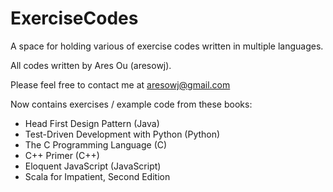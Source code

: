 # ExerciseCodes
A space for holding various of exercise codes written in multiple languages.

All codes written by Ares Ou (aresowj).

Please feel free to contact me at aresowj@gmail.com

Now contains exercises / example code from these books:

  - Head First Design Pattern (Java)
  - Test-Driven Development with Python (Python)
  - The C Programming Language (C)
  - C++ Primer (C++)
  - Eloquent JavaScript (JavaScript)
  - Scala for Impatient, Second Edition
